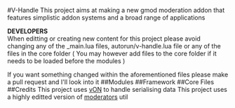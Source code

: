 #V-Handle
This project aims at making a new gmod moderation addon that features simplistic addon systems and a broad range of applications

**DEVELOPERS** <br>
When editting or creating new content for this project please avoid changing any of the _main.lua files, autorun/v-handle.lua file or any of the files in the core folder ( You may however add files to the core folder if it needs to be loaded before the modules )

If you want something changed within the aforementioned files please make a pull request and I'll look into it
##Modules
##Framework
##Core Files
##Credits
This project uses [vON](http://www.facepunch.com/showthread.php?t=1194008) to handle serialising data
This project uses a highly editted version of [moderators](https://github.com/Chessnut/moderator) util
